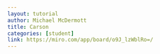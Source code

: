 ```yaml
---
layout: tutorial
author: Michael McDermott
title: Carson
categories: [student]
link: https://miro.com/app/board/o9J_lzWblRo=/
---
```

